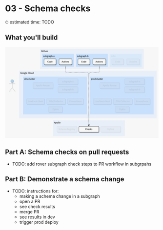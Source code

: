 # 03 - Schema checks

⏱ estimated time: TODO

## What you'll build

![Architecture diagram of the supergraph](diagram.png)

## Part A: Schema checks on pull requests

- TODO: add rover subgraph check steps to PR workflow in subgrpahs

## Part B: Demonstrate a schema change

- TODO: instructions for:
  - making a schema change in a subgraph
  - open a PR
  - see check results
  - merge PR
  - see results in dev
  - trigger prod deploy
